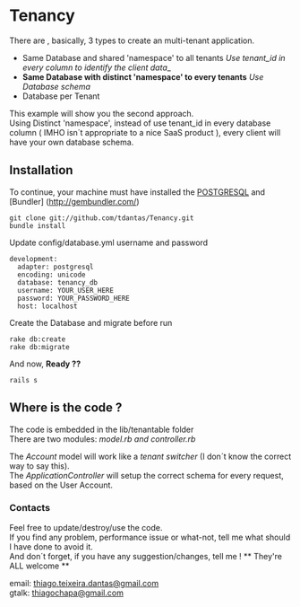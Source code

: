 # Tenancy


There are , basically, 3 types to create an multi-tenant application.  

  * Same Database and shared 'namespace' to all tenants *Use tenant_id in every column to identify the  client data*_  
  * **Same Database with distinct 'namespace' to every tenants** *Use Database schema*       
  * Database per Tenant   

This example will show you the second approach.   
Using Distinct 'namespace', instead of use tenant_id in every database column ( IMHO isn´t appropriate to a nice SaaS product ), every client will have your own database schema.   
   

## Installation  

To continue, your machine must have installed the [POSTGRESQL](http://www.postgresql.org/) and  [Bundler] (http://gembundler.com/)   

```
git clone git://github.com/tdantas/Tenancy.git   
bundle install
```   
Update config/database.yml username and password 

```
development:
  adapter: postgresql
  encoding: unicode
  database: tenancy_db
  username: YOUR_USER_HERE
  password: YOUR_PASSWORD_HERE
  host: localhost
```   

Create the Database and migrate before run
```
rake db:create   
rake db:migrate   
```
And now, **Ready ??**

```
rails s   
```

## Where is the code ?

The code is embedded in the lib/tenantable folder   
There are two modules: *model.rb and controller.rb*

The *Account* model will work like a *tenant switcher* (I don´t know the correct way to say this).   
The *ApplicationController* will setup the correct schema for every request, based on the User Account.


### Contacts

Feel free to update/destroy/use the code.     
If you find any problem, performance issue or what-not, tell me what should I have done to avoid it.      
And don´t forget, if you have any suggestion/changes, tell me !  ** They're ALL welcome **

email: thiago.teixeira.dantas@gmail.com   
gtalk: thiagochapa@gmail.com


